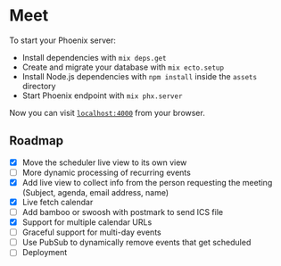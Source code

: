 # Meet

To start your Phoenix server:

  * Install dependencies with `mix deps.get`
  * Create and migrate your database with `mix ecto.setup`
  * Install Node.js dependencies with `npm install` inside the `assets` directory
  * Start Phoenix endpoint with `mix phx.server`

Now you can visit [`localhost:4000`](http://localhost:4000) from your browser.

## Roadmap

- [x] Move the scheduler live view to its own view
- [ ] More dynamic processing of recurring events
- [x] Add live view to collect info from the person requesting the meeting (Subject, agenda, email address, name)
- [x] Live fetch calendar
- [ ] Add bamboo or swoosh with postmark to send ICS file
- [x] Support for multiple calendar URLs
- [ ] Graceful support for multi-day events
- [ ] Use PubSub to dynamically remove events that get scheduled
- [ ] Deployment
